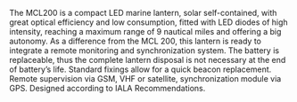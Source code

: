 The MCL200 is a compact LED marine lantern, solar self-contained, with great optical efficiency
and low consumption, fitted with LED diodes of high intensity, reaching a maximum range of 9
nautical miles and offering a big autonomy.
As a difference from the MCL 200, this lantern is ready to integrate a remote monitoring and
synchronization system.
The battery is replaceable, thus the complete lantern disposal is not necessary at the end of
battery’s life. Standard fixings allow for a quick beacon replacement.
Remote supervision via GSM, VHF or satellite, synchronization module via GPS.
Designed according to IALA Recommendations.